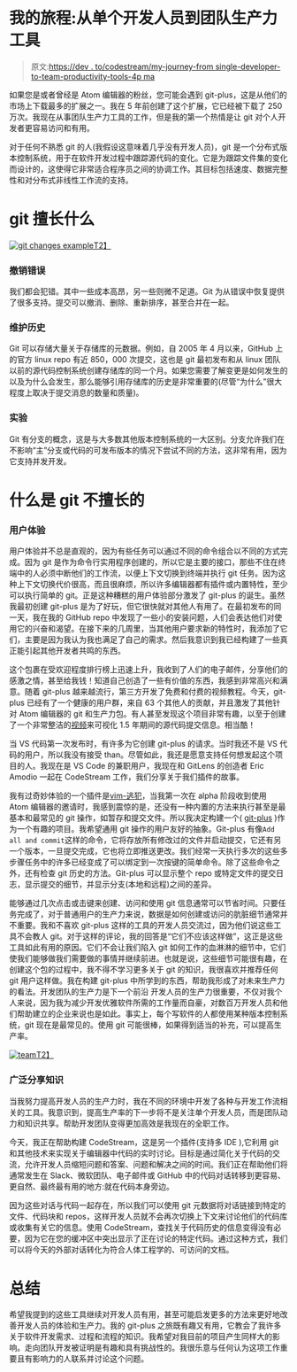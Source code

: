 # 我的旅程:从单个开发人员到团队生产力工具

> 原文:[https://dev . to/codestream/my-journey-from single-developer-to-team-productivity-tools-4p ma](https://dev.to/codestream/my-journey-from-single-developer-to-team-productivity-tools-4pma)

如果您是或者曾经是 Atom 编辑器的粉丝，您可能会遇到 git-plus，这是从他们的市场上下载最多的扩展之一。我在 5 年前创建了这个扩展，它已经被下载了 250 万次。我现在从事团队生产力工具的工作，但是我的第一个热情是让 git 对个人开发者更容易访问和有用。

对于任何不熟悉 git 的人(我假设这意味着几乎没有开发人员)，git 是一个分布式版本控制系统，用于在软件开发过程中跟踪源代码的变化。它是为跟踪文件集的变化而设计的，这使得它非常适合程序员之间的协调工作。其目标包括速度、数据完整性和对分布式非线性工作流的支持。

# git 擅长什么

[![git changes example](../Images/ac7a92c5508a8f24aa674fc2debdea13.png)T2】](https://res.cloudinary.com/practicaldev/image/fetch/s--XXRArV7---/c_limit%2Cf_auto%2Cfl_progressive%2Cq_auto%2Cw_880/https://assets.website-files.com/5c3c1d73652ba045d765cdb1/5d38a136e9a7e747f598c2d9_-Jct2IO6STpP2T_bI0ejlzq_bzVKPyvZU3FlVwN7kLxBNmULGZ6mk96Ccfwjzehr69wkSUxTgvhumWWA23UoodG2A6JF7Z6E_gQKUeVTUyVxHRyVoictyDwX2LpHnc7C1OYvKfIz.png)

### [](#undoing-mistakes)撤销错误

我们都会犯错。其中一些成本高昂，另一些则微不足道。Git 为从错误中恢复提供了很多支持。提交可以撤消、删除、重新排序，甚至合并在一起。

### [](#maintaining-history)维护历史

Git 可以存储大量关于存储库的元数据。例如，自 2005 年 4 月以来，GitHub 上的官方 linux repo 有近 850，000 次提交，这也是 git 最初发布和从 linux 团队以前的源代码控制系统创建存储库的同一个月。如果您需要了解变更是如何发生的以及为什么会发生，那么能够引用存储库的历史是非常重要的(尽管“为什么”很大程度上取决于提交消息的数量和质量)。

### [](#experimentation)实验

Git 有分支的概念，这是与大多数其他版本控制系统的一大区别。分支允许我们在不影响“主”分支或代码的可发布版本的情况下尝试不同的方法，这非常有用，因为它支持并发开发。

# 什么是 git 不擅长的

### [](#user-experience)用户体验

用户体验并不总是直观的，因为有些任务可以通过不同的命令组合以不同的方式完成。因为 git 是作为命令行实用程序创建的，所以它是主要的接口，那些不住在终端中的人必须中断他们的工作流，以便上下文切换到终端并执行 git 任务。因为这种上下文切换代价很高，而且很麻烦，所以许多编辑器都有插件或内置特性，至少可以执行简单的 git。正是这种糟糕的用户体验部分激发了 git-plus 的诞生。虽然我最初创建 git-plus 是为了好玩，但它很快就对其他人有用了。在最初发布的同一天，我在我的 GitHub repo 中发现了一些小的安装问题，人们会表达他们对使用它的兴奋和渴望。在接下来的几周里，当其他用户要求新的特性时，我添加了它们，主要是因为我认为我也满足了自己的需求。然后我意识到我已经构建了一些真正能引起其他开发者共鸣的东西。

这个包裹在受欢迎程度排行榜上迅速上升，我收到了人们的电子邮件，分享他们的感激之情，甚至给我钱！知道自己创造了一些有价值的东西，我感到非常高兴和满意。随着 git-plus 越来越流行，第三方开发了免费和付费的视频教程。今天，git-plus 已经有了一个健康的用户群，来自 63 个其他人的贡献，并且激发了其他针对 Atom 编辑器的 git 和生产力包。有人甚至发现这个项目非常有趣，以至于创建了一个非常整洁的[视频](https://www.youtube.com/watch?v=ZTSWFItBgj8)来可视化 1.5 年期间的源代码提交信息。相当酷！

当 VS 代码第一次发布时，有许多为它创建 git-plus 的请求。当时我还不是 VS 代码的用户，所以我没有接受 than。尽管如此，我还是愿意支持任何想发起这个项目的人。我现在是 VS Code 的兼职用户，我现在和 GitLens 的创造者 Eric Amodio 一起在 CodeStream 工作，我们分享关于我们插件的故事。

我有过奇妙体验的一个插件是[vim-逃犯](https://github.com/tpope/vim-fugitive)，当我第一次在 alpha 阶段收到使用 Atom 编辑器的邀请时，我感到震惊的是，还没有一种内置的方法来执行甚至是最基本和最常见的 git 操作，如暂存和提交文件。所以我决定构建一个( [git-plus](https://github.com/akonwi/git-plus) )作为一个有趣的项目。我希望通用 git 操作的用户友好的抽象。Git-plus 有像`Add all and commit`这样的命令，它将存放所有修改过的文件并启动提交，它还有另一个版本，一旦提交完成，它也将立即推送更改。我们经常一天执行多次的这些多步骤任务中的许多已经变成了可以绑定到一次按键的简单命令。除了这些命令之外，还有检查 git 历史的方法。Git-plus 可以显示整个 repo 或特定文件的提交日志，显示提交的细节，并显示分支(本地和远程)之间的差异。

能够通过几次点击或击键来创建、访问和使用 git 信息通常可以节省时间。只要任务完成了，对于普通用户的生产力来说，数据是如何创建或访问的肮脏细节通常并不重要。我和不喜欢 git-plus 这样的工具的开发人员交流过，因为他们说这些工具不会教人 git。对于这样的评论，我的回答是“它们不应该这样做”，这正是这些工具如此有用的原因。它们不会让我们陷入 git 如何工作的血淋淋的细节中，它们使我们能够做我们需要做的事情并继续前进。也就是说，这些细节可能很有趣，在创建这个包的过程中，我不得不学习更多关于 git 的知识，我很喜欢并推荐任何 git 用户这样做。我在构建 git-plus 中所学到的东西，帮助我形成了对未来生产力的看法。开发团队的生产力是下一个前沿
开发人员的生产力很重要，不仅对我个人来说，因为我为减少开发优雅软件所需的工作量而自豪，对数百万开发人员和他们帮助建立的企业来说也是如此。事实上，每个写软件的人都使用某种版本控制系统，git 现在是最常见的。使用 git 可能很棒，如果得到适当的补充，可以提高生产率。

[![team](../Images/7807f2ec01923f08e1600a5ddf8ee6c5.png)T2】](https://res.cloudinary.com/practicaldev/image/fetch/s--U7Qb0fHP--/c_limit%2Cf_auto%2Cfl_progressive%2Cq_auto%2Cw_880/https://assets.website-files.com/5c3c1d73652ba045d765cdb1/5d38a13613523256ef3c77e5_YiXuI9Gp5GFKbbY0SvXxvfDOTJtc68eiv9vI1kMPT7QFiNle132lFz4D6muCiNRjnfk9dM6e6zuTVK-0X7XetqyO0oULVVOHOcWKmk9CcCYEN1gVlL9HUPBMPDbkvoXns4ErOJAP.png)

### [](#sharing-knowledge-widely)广泛分享知识

当我努力提高开发人员的生产力时，我在不同的环境中开发了各种与开发工作流相关的工具。我意识到，提高生产率的下一步将不是关注单个开发人员，而是团队动力和知识共享。帮助开发团队变得更加高效是我现在的全职工作。

今天，我正在帮助构建 CodeStream，这是另一个插件(支持多 IDE ),它利用 git 和其他技术来实现关于编辑器中代码的实时讨论。目标是通过简化关于代码的交流，允许开发人员缩短问题和答案、问题和解决之间的时间。我们正在帮助他们将通常发生在 Slack、微软团队、电子邮件或 GitHub 中的代码对话转移到更容易、更自然、最终最有用的地方:就在代码本身旁边。

因为这些对话与代码一起存在，所以我们可以使用 git 元数据将对话链接到特定的文件、代码块和 repos，这样开发人员就不会再次切换上下文来讨论他们的代码库或收集有关它的信息。使用 CodeStream，查找关于代码历史的信息变得没有必要，因为它在您的缓冲区中突出显示了正在讨论的特定代码。通过这种方式，我们可以将今天的外部对话转化为符合人体工程学的、可访问的文档。

# [](#summary)总结

希望我提到的这些工具继续对开发人员有用，甚至可能启发更多的方法来更好地改善开发人员的体验和生产力。我的 git-plus 之旅既有趣又有用，它教会了我许多关于软件开发需求、过程和流程的知识。我希望对我目前的项目产生同样大的影响。走向团队开发被证明是有趣和具有挑战性的。我很乐意与任何认为这项工作重要且有影响力的人联系并讨论这个问题。